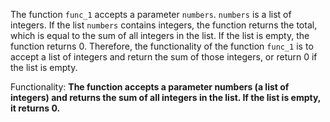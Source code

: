 The function `func_1` accepts a parameter `numbers`. `numbers` is a list of integers. If the list `numbers` contains integers, the function returns the total, which is equal to the sum of all integers in the list. If the list is empty, the function returns 0. Therefore, the functionality of the function `func_1` is to accept a list of integers and return the sum of those integers, or return 0 if the list is empty.

Functionality: **The function accepts a parameter numbers (a list of integers) and returns the sum of all integers in the list. If the list is empty, it returns 0.**